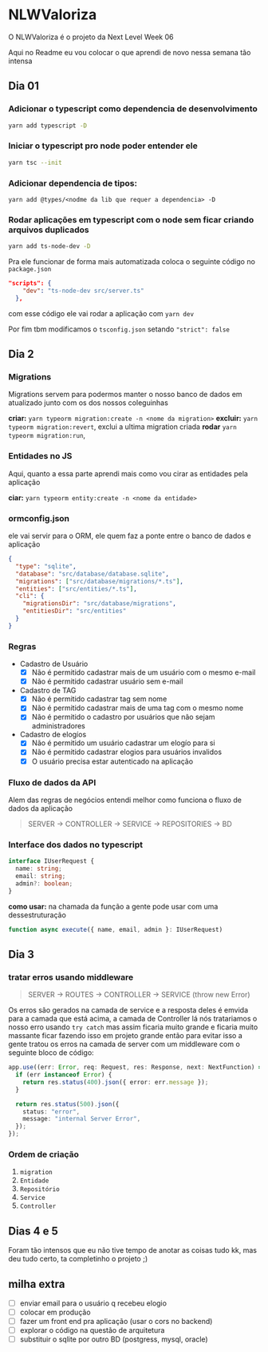 # NLWValoriza

O NLWValoriza é o projeto da Next Level Week 06

Aqui no Readme eu vou colocar o que aprendi de novo nessa semana tão intensa

## Dia 01

### Adicionar o typescript como dependencia de desenvolvimento

```sh
yarn add typescript -D
```

### Iniciar o typescript pro node poder entender ele

```sh
yarn tsc --init
```

### Adicionar dependencia de tipos:

`yarn add @types/<nodme da lib que requer a dependencia> -D`

### Rodar aplicações em typescript com o node sem ficar criando arquivos duplicados

```sh
yarn add ts-node-dev -D
```

Pra ele funcionar de forma mais automatizada coloca o seguinte código no `package.json`

```json
"scripts": {
    "dev": "ts-node-dev src/server.ts"
  },
```

com esse código ele vai rodar a aplicação com `yarn dev`

Por fim tbm modificamos o `tsconfig.json` setando `"strict": false`

## Dia 2

### Migrations

Migrations servem para podermos manter o nosso banco de dados em atualizado junto com os dos nossos coleguinhas

**criar:** `yarn typeorm migration:create -n <nome da migration>`
**excluir:** `yarn typeorm migration:revert`, exclui a ultima migration criada
**rodar** `yarn typeorm migration:run`,

### Entidades no JS

Aqui, quanto a essa parte aprendi mais como vou cirar as entidades pela aplicação

**ciar:** `yarn typeorm entity:create -n <nome da entidade>`

### ormconfig.json

ele vai servir para o ORM, ele quem faz a ponte entre o banco de dados e aplicação

```json
{
  "type": "sqlite",
  "database": "src/database/database.sqlite",
  "migrations": ["src/database/migrations/*.ts"],
  "entities": ["src/entities/*.ts"],
  "cli": {
    "migrationsDir": "src/database/migrations",
    "entitiesDir": "src/entities"
  }
}
```

### Regras

- Cadastro de Usuário
  - [x] Não é permitido cadastrar mais de um usuário com o mesmo e-mail
  - [x] Não é permitido cadastrar usuário sem e-mail
- Cadastro de TAG
  - [x] Não é permitido cadastrar tag sem nome
  - [x] Não é permitido cadastrar mais de uma tag com o mesmo nome
  - [x] Não é permitido o cadastro por usuários que não sejam administradores
- Cadastro de elogíos
  - [x] Não é permitido um usuário cadastrar um elogío para si
  - [x] Não é permitido cadastrar elogios para usuários invalidos
  - [x] O usuário precisa estar autenticado na aplicação

### Fluxo de dados da API

Alem das regras de negócios entendi melhor como funciona o fluxo de dados da aplicação

> SERVER -> CONTROLLER -> SERVICE -> REPOSITORIES -> BD

### Interface dos dados no typescript

```ts
interface IUserRequest {
  name: string;
  email: string;
  admin?: boolean;
}
```

**como usar:** na chamada da função a gente pode usar com uma dessestruturação

```ts
function async execute({ name, email, admin }: IUserRequest)
```

## Dia 3

### tratar erros usando middleware

> SERVER -> ROUTES -> CONTROLLER -> SERVICE (throw new Error)

Os erros são gerados na camada de service e a resposta deles é emvida para a camada que está acima, a camada de Controller lá nós tratariamos o nosso erro usando `try catch` mas assim ficaria muito grande e ficaria muito massante ficar fazendo isso em projeto grande então para evitar isso a gente tratou os erros na camada de server com um middleware com o seguinte bloco de código:

```ts
app.use((err: Error, req: Request, res: Response, next: NextFunction) => {
  if (err instanceof Error) {
    return res.status(400).json({ error: err.message });
  }

  return res.status(500).json({
    status: "error",
    message: "internal Server Error",
  });
});
```

### Ordem de criação

1. `migration`
2. `Entidade`
3. `Repositório`
4. `Service`
5. `Controller`

## Dias 4 e 5

Foram tão intensos que eu não tive tempo de anotar as coisas tudo kk, mas deu tudo certo, ta completinho o projeto ;)

## milha extra

- [ ] enviar email para o usuário q recebeu elogio
- [ ] colocar em produção
- [ ] fazer um front end pra aplicação (usar o cors no backend)
- [ ] explorar o código na questão de arquitetura
- [ ] substituir o sqlite por outro BD (postgress, mysql, oracle)
